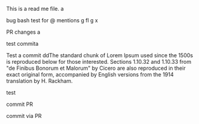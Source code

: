 This is a read me file.
a

bug bash test for @ mentions
g
fl
g
x


PR changes
a

test commita

Test a commit ddThe standard chunk of Lorem Ipsum used since the 1500s is reproduced below for those interested. Sections 1.10.32 and 1.10.33 from "de Finibus Bonorum et Malorum" by Cicero are also reproduced in their exact original form, accompanied by English versions from the 1914 translation by H. Rackham.


test

commit PR

commit via PR
